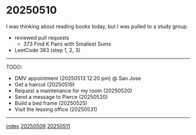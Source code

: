 <head><meta name="viewport" content="width=device-width, initial-scale=1.0, user-scalable=yes" /><meta charset="UTF-8"></head>

# 20250510

I was thinking about reading books today, but I was pulled to a study group.

- reviewed pull requests
	- 373 Find K Pairs with Smallest Sums
- LeetCode 383 (step 1, 2, 3)

---

TODO:

- DMV appointment (20250513 12:20 pm) @ San Jose
- Get a haircut (20250519)
- Request a maintenance for my room (20250520)
- Send a message to Pierce (20250520)
- Build a bed frame (20250525)
- Visit the leasing office (20250531)

---

[index](../../index.html)
[20250509](20250509.html)
[20250511](20250511.html)
